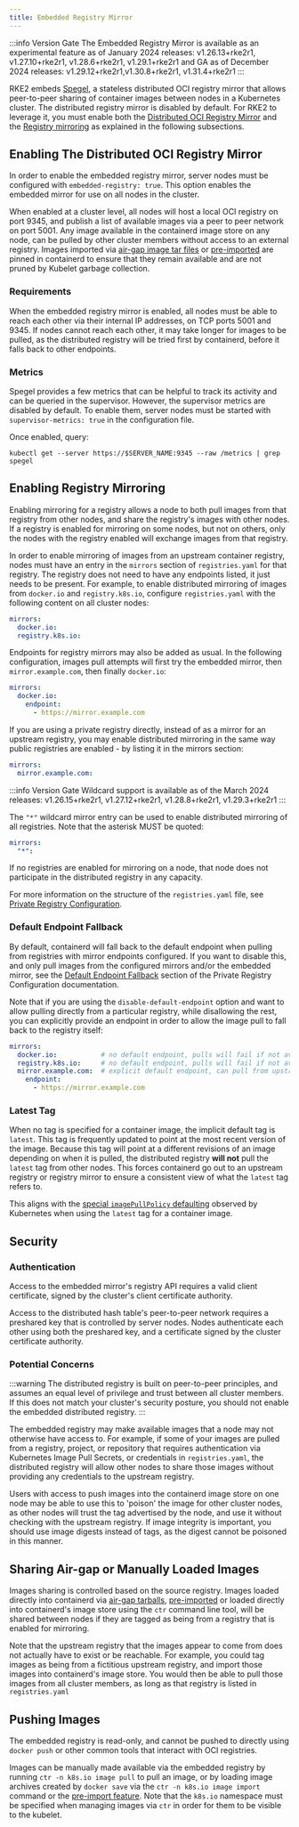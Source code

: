 ```yaml
---
title: Embedded Registry Mirror
---
```


:::info Version Gate
The Embedded Registry Mirror is available as an experimental feature as of January 2024 releases: v1.26.13+rke2r1, v1.27.10+rke2r1, v1.28.6+rke2r1, v1.29.1+rke2r1 and GA as of December 2024 releases: v1.29.12+rke2r1,v1.30.8+rke2r1, v1.31.4+rke2r1
:::

RKE2 embeds [Spegel](https://github.com/spegel-org/spegel), a stateless distributed OCI registry mirror that allows peer-to-peer sharing of container images between nodes in a Kubernetes cluster. The distributed registry mirror is disabled by default. For RKE2 to leverage it, you must enable both the [Distributed OCI Registry Mirror](#enabling-the-distributed-oci-registry-mirror) and the [Registry mirroring](#enabling-registry-mirroring) as explained in the following subsections.

## Enabling The Distributed OCI Registry Mirror

In order to enable the embedded registry mirror, server nodes must be configured with `embedded-registry: true`.
This option enables the embedded mirror for use on all nodes in the cluster.

When enabled at a cluster level, all nodes will host a local OCI registry on port 9345,
and publish a list of available images via a peer to peer network on port 5001.
Any image available in the containerd image store on any node, can be pulled by other cluster members without access to an external registry.
Images imported via [air-gap image tar files](airgap.md?airgap-load-images=Manually+Deploy+Images#prepare-the-images-directory-and-airgap-image-tarball) or [pre-imported](../import-images.md#pre-import-images) are pinned in containerd to
ensure that they remain available and are not pruned by Kubelet garbage collection.

### Requirements

When the embedded registry mirror is enabled, all nodes must be able to reach each other via their internal IP addresses, on TCP ports 5001 and 9345.
If nodes cannot reach each other, it may take longer for images to be pulled, as the distributed registry will be tried first by containerd, before it falls back to other endpoints.

### Metrics

Spegel provides a few metrics that can be helpful to track its activity and can be queried in the supervisor. However, the supervisor metrics are disabled by default. To enable them, server nodes must be started with `supervisor-metrics: true` in the configuration file.

Once enabled, query:

```
kubectl get --server https://$SERVER_NAME:9345 --raw /metrics | grep spegel
```

## Enabling Registry Mirroring

Enabling mirroring for a registry allows a node to both pull images from that registry from other nodes, and share the registry's images with other nodes.
If a registry is enabled for mirroring on some nodes, but not on others, only the nodes with the registry enabled will exchange images from that registry.

In order to enable mirroring of images from an upstream container registry, nodes must have an entry in the `mirrors` section of `registries.yaml` for that registry.
The registry does not need to have any endpoints listed, it just needs to be present.
For example, to enable distributed mirroring of images from `docker.io` and `registry.k8s.io`, configure `registries.yaml` with the following content on all cluster nodes:

```yaml
mirrors:
  docker.io:
  registry.k8s.io:
```

Endpoints for registry mirrors may also be added as usual.
In the following configuration, images pull attempts will first try the embedded mirror, then `mirror.example.com`, then finally `docker.io`:
```yaml
mirrors:
  docker.io:
    endpoint:
      - https://mirror.example.com
```

If you are using a private registry directly, instead of as a mirror for an upstream registry, you may enable distributed mirroring in the same way public
registries are enabled - by listing it in the mirrors section: 
```yaml
mirrors:
  mirror.example.com:
```

:::info Version Gate
Wildcard support is available as of the March 2024 releases: v1.26.15+rke2r1, v1.27.12+rke2r1, v1.28.8+rke2r1, v1.29.3+rke2r1
:::

The `"*"` wildcard mirror entry can be used to enable distributed mirroring of all registries. Note that the asterisk MUST be quoted:
```yaml
mirrors:
  "*":
```

If no registries are enabled for mirroring on a node, that node does not participate in the distributed registry in any capacity.

For more information on the structure of the `registries.yaml` file, see [Private Registry Configuration](./private_registry.md).

### Default Endpoint Fallback

By default, containerd will fall back to the default endpoint when pulling from registries with mirror endpoints configured. If you want to disable this,
and only pull images from the configured mirrors and/or the embedded mirror, see the [Default Endpoint Fallback](./private_registry.md#default-endpoint-fallback)
section of the Private Registry Configuration documentation.

Note that if you are using the `disable-default-endpoint` option and want to allow pulling directly from a particular registry, while disallowing the rest,
you can explicitly provide an endpoint in order to allow the image pull to fall back to the registry itself:
```yaml
mirrors:
  docker.io:           # no default endpoint, pulls will fail if not available on a node
  registry.k8s.io:     # no default endpoint, pulls will fail if not available on a node
  mirror.example.com:  # explicit default endpoint, can pull from upstream if not available on a node
    endpoint:
      - https://mirror.example.com
```

### Latest Tag

When no tag is specified for a container image, the implicit default tag is `latest`. This tag is frequently
updated to point at the most recent version of the image. Because this tag will point at a different revisions
of an image depending on when it is pulled, the distributed registry **will not** pull the `latest` tag from
other nodes. This forces containerd go out to an upstream registry or registry mirror to ensure a consistent
view of what the `latest` tag refers to.

This aligns with the [special `imagePullPolicy` defaulting](https://kubernetes.io/docs/concepts/containers/images/#imagepullpolicy-defaulting)
observed by Kubernetes when using the `latest` tag for a container image.

## Security

### Authentication

Access to the embedded mirror's registry API requires a valid client certificate, signed by the cluster's client certificate authority.

Access to the distributed hash table's peer-to-peer network requires a preshared key that is controlled by server nodes.
Nodes authenticate each other using both the preshared key, and a certificate signed by the cluster certificate authority.

### Potential Concerns

:::warning
The distributed registry is built on peer-to-peer principles, and assumes an equal level of privilege and trust between all cluster members.
If this does not match your cluster's security posture, you should not enable the embedded distributed registry.
:::

The embedded registry may make available images that a node may not otherwise have access to.
For example, if some of your images are pulled from a registry, project, or repository that requires authentication via Kubernetes Image Pull Secrets, or credentials in `registries.yaml`,
the distributed registry will allow other nodes to share those images without providing any credentials to the upstream registry.

Users with access to push images into the containerd image store on one node may be able to use this to 'poison' the image for other cluster nodes,
as other nodes will trust the tag advertised by the node, and use it without checking with the upstream registry.
If image integrity is important, you should use image digests instead of tags, as the digest cannot be poisoned in this manner.

## Sharing Air-gap or Manually Loaded Images

Images sharing is controlled based on the source registry.
Images loaded directly into containerd via [air-gap tarballs](./airgap.md?airgap-load-images=Manually+Deploy+Images), [pre-imported](../import-images.md#pre-import-images) or loaded directly into containerd's image store using the `ctr` command line tool,
will be shared between nodes if they are tagged as being from a registry that is enabled for mirroring.

Note that the upstream registry that the images appear to come from does not actually have to exist or be reachable.
For example, you could tag images as being from a fictitious upstream registry, and import those images into containerd's image store.
You would then be able to pull those images from all cluster members, as long as that registry is listed in `registries.yaml`

## Pushing Images

The embedded registry is read-only, and cannot be pushed to directly using `docker push` or other common tools that interact with OCI registries.

Images can be manually made available via the embedded registry by running `ctr -n k8s.io image pull` to pull an image,
or by loading image archives created by `docker save` via the `ctr -n k8s.io image import` command or the [pre-import feature](../import-images.md#pre-import-images).
Note that the `k8s.io` namespace must be specified when managing images via `ctr` in order for them to be visible to the kubelet.


